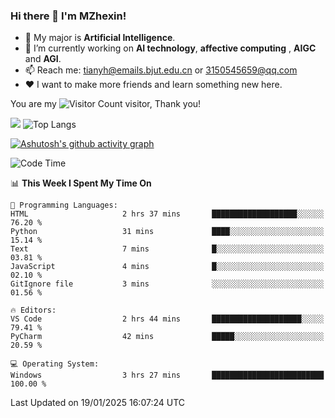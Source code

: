 ### Hi there 👋 I'm MZhexin!

- 💬 My major is **Artificial Intelligence**.
- 🔭 I’m currently working on **AI technology**, **affective computing** , **AIGC** and **AGI**.
- 📫 Reach me: <tianyh@emails.bjut.edu.cn> or <3150545659@qq.com>
- :heart: I want to make more friends and learn something new here.

You are my ![Visitor Count](https://profile-counter.glitch.me/MZhexin/count.svg) visitor, Thank you!

 ![](https://github-readme-stats.vercel.app/api?username=MZhexin&show_icons=true&theme=transparent) ![Top Langs](https://github-readme-stats.vercel.app/api/top-langs/?username=MZhexin&layout=compact&theme=tokyonight) 

[![Ashutosh's github activity graph](https://github-readme-activity-graph.vercel.app/graph?username=MZhexin)](https://github.com/ashutosh00710/github-readme-activity-graph)



<!--START_SECTION:waka-->
![Code Time](http://img.shields.io/badge/Code%20Time-286%20hrs%2038%20mins-blue)

📊 **This Week I Spent My Time On** 

```text
💬 Programming Languages: 
HTML                     2 hrs 37 mins       ███████████████████░░░░░░   76.20 % 
Python                   31 mins             ████░░░░░░░░░░░░░░░░░░░░░   15.14 % 
Text                     7 mins              █░░░░░░░░░░░░░░░░░░░░░░░░   03.81 % 
JavaScript               4 mins              █░░░░░░░░░░░░░░░░░░░░░░░░   02.10 % 
GitIgnore file           3 mins              ░░░░░░░░░░░░░░░░░░░░░░░░░   01.56 % 

🔥 Editors: 
VS Code                  2 hrs 44 mins       ████████████████████░░░░░   79.41 % 
PyCharm                  42 mins             █████░░░░░░░░░░░░░░░░░░░░   20.59 % 

💻 Operating System: 
Windows                  3 hrs 27 mins       █████████████████████████   100.00 % 
```


 Last Updated on 19/01/2025 16:07:24 UTC
<!--END_SECTION:waka-->


